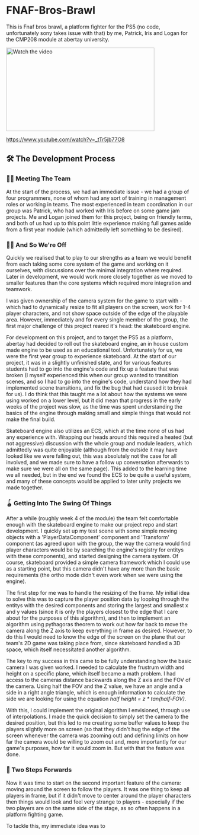 # FNAF-Bros-Brawl
This is Fnaf bros brawl, a platform fighter for the PS5 (no code, unfortunately sony takes issue with that) by me, Patrick, 
Iris and Logan for the CMP208 module at abertay university.

<a href="https://www.youtube.com/watch?v=_tTr5jb77O8">
  <img src="https://img.youtube.com/vi/_tTr5jb77O8/maxresdefault.jpg" alt="Watch the video" width="400" height="225">
</a>

https://www.youtube.com/watch?v=_tTr5jb77O8

## 🛠 The Development Process
### 🙋‍♂️ Meeting The Team 
At the start of the process, we had an immediate issue - we had a group of four programmers, none of whom had any sort of training
in management roles or working in teams. The most experienced in team coordination in our group was Patrick, who had worked with Iris
before on some game jam projects. Me and Logan joined them for this project, being on friendly terms, and both of us had up to this
point little experience making full games aside from a first year module (which admittedly left something to be desired). 

### 🏃‍♂️ And So We're Off
Quickly we realised that to play to our strengths as a team we would benefit from each taking some core system of the game and 
working on it ourselves, with discussions over the minimal integration where required. Later in development, we would work more 
closely together as we moved to smaller features than the core systems which required more integration and teamwork. 

I was given ownership of the camera system for the game to start with - which had to dynamically resize to fit all players on the 
screen, work for 1-4 player characters, and not show space outside of the edge of the playable area. However, immediately and for
every single member of the group, the first major challenge of this project reared it's head: the skateboard engine.

For development on this project, and to target the PS5 as a platform, abertay had decided to roll out the skateboard engine, an in house
custom made engine to be used as an educational tool. Unfortunately for us, we were the first year group to experience skateboard. At 
the start of our project, it was in a slightly unfinished state, and for various features students had to go into the engine's code and 
fix up a feature that was broken (I myself experienced this when our group wanted to transition scenes, and so I had to go into the
engine's code, understand how they had implemented scene transitions, and fix the bug that had caused it to break for us). I do think
that this taught me a lot about how the systems we were using worked on a lower level, but it did mean that progress in the early weeks
of the project was slow, as the time was spent understanding the basics of the engine through making small and simple things that would 
not make the final build.

Skateboard engine also utilizes an ECS, which at the time none of us had any experience with. Wrapping our heads around this required a
heated (but not aggressive) discussion with the whole group and module leaders, which admittedly was quite enjoyable (although from the 
outside it may have looked like we were falling out, this was absolutely not the case for all involved, and we made sure to have a follow
up conversation afterwards to make sure we were all on the same page). This added to the learning time we all needed, but in the end we 
found the ECS to be quite a useful system, and many of these concepts would be applied to later unity projects we made together.

### 🪀 Getting Into The Swing Of Things
After a while (roughly week 4 of the module) the team felt comfortable enough with the skateboard engine to make our project repo and 
start development. I quickly set up my test scene with some simple moving objects with a 'PlayerDataComponent' component and 'Transform' 
component (as agreed upon with the group, the way the camera would find player characters would be by searching the engine's registry 
for entitys with these components), and started designing the camera system. Of course, skateboard provided a simple camera framework 
which I could use as a starting point, but this camera didn't have any more than the basic requirements (the ortho mode didn't even work
when we were using the engine).

The first step for me was to handle the resizing of the frame. My initial idea to solve this was to capture the player position data by
looping through the entitys with the desired components and storing the largest and smallest x and y values (since it is only the players 
closest to the edge that I care about for the purposes of this algorithm), and then to implement an algorithm using pythagoras theorem 
to work out how far back to move the camera along the Z axis to keep everything in frame as desired. However, to do this I would need to 
know the edge of the screen on the plane that our team's 2D game was taking place from, since skateboard handled a 3D space, which itself 
necessitated another algorithm.

The key to my success in this came to be fully understanding how the basic camera I was given worked. I needed to calculate the frustrum 
width and height on a specific plane, which itself became a math problem. I had access to the cameras distance backwards along the Z axis
and the FOV of the camera. Using half the FOV and the Z value, we have an angle and a side in a right angle triangle, which is enough
information to calculate the side we are looking for using the equation *half height = z * tan(half-FOV)*. 

With this, I could implement the original algorithm I envisioned, through use of interpolations. I made the quick decision to simply set 
the camera to the desired position, but this led to me creating some buffer values to keep the players slightly more on screen (so that 
they didn't hug the edge of the screen whenever the camera was zooming out) and defining limits on how far the camera would be willing to
zoom out and, more importantly for our game's purposes, how far it would zoom in. But with that the feature was done.

### 👟 Two Steps Forwards
Now it was time to start on the second important feature of the camera: moving around the screen to follow the players. It was one thing
to keep all players in frame, but if it didn't move to center around the player characters then things would look and feel very strange 
to players - especially if the two players are on the same side of the stage, as so often happens in a platform fighting game. 

To tackle this, my immediate idea was to 

